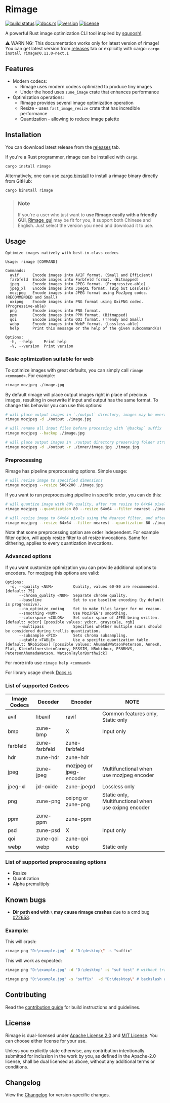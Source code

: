 # Rimage

[![build status](https://img.shields.io/github/actions/workflow/status/SalOne22/rimage/rimage.yml?label=rimage&style=flat-square)](https://github.com/SalOne22/rimage/actions?query=branch%3Amain+)
[![docs.rs](https://img.shields.io/docsrs/rimage/latest?style=flat-square)](https://docs.rs/rimage)
[![version](https://img.shields.io/crates/v/rimage?style=flat-square)](https://crates.io/crates/rimage)
[![license](https://img.shields.io/crates/l/rimage?style=flat-square)](https://github.com/SalOne22/rimage)

A powerful Rust image optimization CLI tool inspired by [squoosh!](https://squoosh.app/).

:warning: WARNING: This documentation works only for latest version of rimage! You can get latest version from [releases](https://github.com/SalOne22/rimage/releases) tab or explicitly with cargo: `cargo install rimage@0.11.0-next.1`

## Features

- Modern codecs:
  - Rimage uses modern codecs optimized to produce tiny images
  - Under the hood uses `zune_image` crate that enhances performance
- Optimization operations:
  - Rimage provides several image optimization operation
  - Resize - uses `fast_image_resize` crate that has incredible performance
  - Quantization - allowing to reduce image palette

## Installation

You can download latest release from the [releases](https://github.com/SalOne22/rimage/releases) tab.

If you're a Rust programmer, rimage can be installed with `cargo`.

```sh
cargo install rimage
```

Alternatively, one can use [cargo binstall](https://github.com/cargo-bins/cargo-binstall) to install a rimage binary directly from GitHub:

```sh
cargo binstall rimage
```

> ### Note
>
> If you're a user who just want to **use Rimage easily with a friendly GUI**, [Rimage_gui](https://github.com/Mikachu2333/rimage_gui/releases/) may be fit for you, it support both Chinese and English. Just select the version you need and download it to use.

## Usage

```
Optimize images natively with best-in-class codecs

Usage: rimage [COMMAND]

Commands:
  avif      Encode images into AVIF format. (Small and Efficient)
  farbfeld  Encode images into Farbfeld format. (Bitmapped)
  jpeg      Encode images into JPEG format. (Progressive-able)
  jpeg_xl   Encode images into JpegXL format. (Big but Lossless)
  mozjpeg   Encode images into JPEG format using MozJpeg codec. (RECOMMENDED and Small)
  oxipng    Encode images into PNG format using OxiPNG codec. (Progressive-able)
  png       Encode images into PNG format.
  ppm       Encode images into PPM format. (Bitmapped)
  qoi       Encode images into QOI format. (Trendy and Small)
  webp      Encode images into WebP format. (Lossless-able)
  help      Print this message or the help of the given subcommand(s)

Options:
  -h, --help     Print help
  -V, --version  Print version
```

### Basic optimization suitable for web

To optimize images with great defaults, you can simply call `rimage <command>`. For example:

```sh
rimage mozjpeg ./image.jpg
```

By default rimage will place output images right in place of precious images, resulting in overwrite if input and output has the same format. To change this behavior you can use this options:

```sh
# will place output images in `./output` directory, images may be overwritten if has the same name
rimage mozjpeg -d ./output ./image.jpg

# will rename all input files before processing with `@backup` suffix
rimage mozjpeg --backup ./image.jpg

# will place output images in ./output directory preserving folder structure
rimage mozjpeg -d ./output -r ./inner/image.jpg ./image.jpg
```

### Preprocessing

Rimage has pipeline preprocessing options. Simple usage:

```sh
# will resize image to specified dimensions
rimage mozjpeg --resize 500x200 ./image.jpg
```

If you want to run preprocessing pipeline in specific order, you can do this:

```sh
# will quantize image with 80% quality, after run resize to 64x64 pixels using the Nearest filter.
rimage mozjpeg --quantization 80 --resize 64x64 --filter nearest ./image.jpg

# will resize image to 64x64 pixels using the Nearest filter, and after run quantization with 80% quality.
rimage mozjpeg --resize 64x64 --filter nearest --quantization 80 ./image.jpg
```

Note that some preprocessing option are order independent. For example filter option, will apply resize filter to all resize invocations. Same for dithering, applies to every quantization invocations.

### Advanced options

If you want customize optimization you can provide additional options to encoders. For mozjpeg this options are valid:

```
Options:
  -q, --quality <NUM>         Quality, values 60-80 are recommended. [default: 75]
      --chroma_quality <NUM>  Separate chrome quality.
      --baseline              Set to use baseline encoding (by default is progressive).
      --no_optimize_coding    Set to make files larger for no reason.
      --smoothing <NUM>       Use MozJPEG's smoothing.
      --colorspace <COLOR>    Set color space of JPEG being written. [default: ycbcr] [possible values: ycbcr, grayscale, rgb]
      --multipass             Specifies whether multiple scans should be considered during trellis quantization.
      --subsample <PIX>       Sets chroma subsampling.
      --qtable <TABLE>        Use a specific quantization table. [default: NRobidoux] [possible values: AhumadaWatsonPeterson, AnnexK, Flat, KleinSilversteinCarney, MSSSIM, NRobidoux, PSNRHVS, PetersonAhumadaWatson, WatsonTaylorBorthwick]
```

For more info use `rimage help <command>`

For library usage check [Docs.rs](https://docs.rs/rimage/latest/rimage/)

### List of supported Codecs

| Image Codecs | Decoder       | Encoder                 | NOTE                                                 |
| ------------ | ------------- | ----------------------- | ---------------------------------------------------- |
| avif         | libavif       | ravif                   | Common features only, Static only                    |
| bmp          | zune-bmp      | X                       | Input only                                           |
| farbfeld     | zune-farbfeld | zune-farbfeld           |                                                      |
| hdr          | zune-hdr      | zune-hdr                |                                                      |
| jpeg         | zune-jpeg     | mozjpeg or jpeg-encoder | Multifunctional when use mozjpeg encoder             |
| jpeg-xl      | jxl-oxide     | zune-jpegxl             | Lossless only                                        |
| png          | zune-png      | oxipng or zune-png      | Static only, Multifunctional when use oxipng encoder |
| ppm          | zune-ppm      | zune-ppm                |                                                      |
| psd          | zune-psd      | X                       | Input only                                           |
| qoi          | zune-qoi      | zune-qoi                |                                                      |
| webp         | webp          | webp                    | Static only                                          |

### List of supported preprocessing options

- Resize
- Quantization
- Alpha premultiply

## Known bugs

- **Dir path end with `\` may cause rimage crashes** due to a cmd bug [#72653](https://github.com/rust-lang/rust/issues/72653).

### Example:

This will crash:

```sh
rimage png "D:\example.jpg" -d "D:\desktop\" -s "suffix"
```

This will work as expected:

```sh
rimage png "D:\example.jpg" -d "D:\desktop" -s "suf test" # without trailing backslash

rimage png "D:\example.jpg" -s "suffix"  -d "D:\desktop\" # backslash at the end
```

## Contributing

Read the [contribution guide](CONTRIBUTING.md) for build instructions and guidelines.

## License

Rimage is dual-licensed under [Apache License 2.0](https://www.apache.org/licenses/LICENSE-2.0) and [MIT License](https://opensource.org/licenses/MIT). You can choose either license for your use.

Unless you explicitly state otherwise, any contribution intentionally submitted for inclusion in the work by you, as defined in the Apache-2.0 license, shall be dual licensed as above, without any additional terms or conditions.

## Changelog

View the [Changelog](CHANGELOG.md) for version-specific changes.
